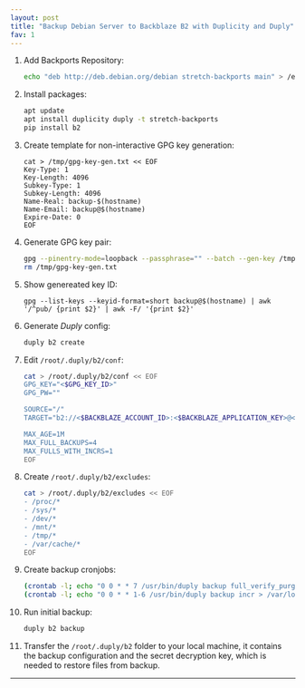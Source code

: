 ```yaml
---
layout: post
title: "Backup Debian Server to Backblaze B2 with Duplicity and Duply"
fav: 1
---
```


1. Add Backports Repository:
   ```bash
   echo "deb http://deb.debian.org/debian stretch-backports main" > /etc/apt/sources.list.d/stretch-backports"
   ```
2. Install packages:
   ```bash
   apt update
   apt install duplicity duply -t stretch-backports
   pip install b2
   ```
3. Create template for non-interactive GPG key generation:
   ```
   cat > /tmp/gpg-key-gen.txt << EOF
   Key-Type: 1
   Key-Length: 4096
   Subkey-Type: 1
   Subkey-Length: 4096
   Name-Real: backup-$(hostname)
   Name-Email: backup@$(hostname)
   Expire-Date: 0
   EOF
   ```
4. Generate GPG key pair:
   ```bash
   gpg --pinentry-mode=loopback --passphrase="" --batch --gen-key /tmp/gpg-key-gen.txt
   rm /tmp/gpg-key-gen.txt
   ```
5. Show genereated key ID:
   ```
   gpg --list-keys --keyid-format=short backup@$(hostname) | awk '/^pub/ {print $2}' | awk -F/ '{print $2}'
   ```
6. Generate *Duply* config:
   ```bash
   duply b2 create
   ```
7. Edit `/root/.duply/b2/conf`:
   ```bash
   cat > /root/.duply/b2/conf << EOF
   GPG_KEY="<$GPG_KEY_ID>"
   GPG_PW=""

   SOURCE="/"
   TARGET="b2://<$BACKBLAZE_ACCOUNT_ID>:<$BACKBLAZE_APPLICATION_KEY>@<$BACKBLAZE_UNIQUE_BUCKET_NAME>"

   MAX_AGE=1M
   MAX_FULL_BACKUPS=4
   MAX_FULLS_WITH_INCRS=1
   EOF
   ```
8. Create `/root/.duply/b2/excludes`:
   ```bash
   cat > /root/.duply/b2/excludes << EOF
   - /proc/*
   - /sys/*
   - /dev/*
   - /mnt/*
   - /tmp/*
   - /var/cache/*
   EOF
   ```
9. Create backup cronjobs:
   ```bash
   (crontab -l; echo "0 0 * * 7 /usr/bin/duply backup full_verify_purge --force > /var/log/duply.log 2>&1") | crontab -
   (crontab -l; echo "0 0 * * 1-6 /usr/bin/duply backup incr > /var/log/duply.log 2>&1") | crontab -
   ```
10. Run initial backup:
    ```bash
    duply b2 backup
    ```
11. Transfer the `/root/.duply/b2` folder to your local machine, it contains the backup configuration and the secret decryption key, which is needed to restore files from backup.

---
